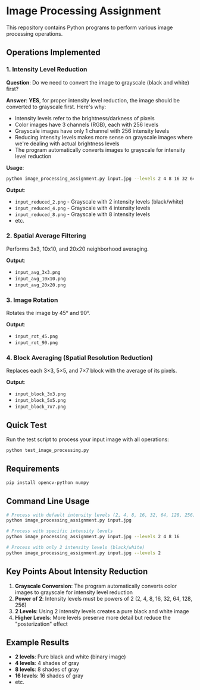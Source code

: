 # Image Processing Assignment

This repository contains Python programs to perform various image processing operations.

## Operations Implemented

### 1. Intensity Level Reduction
**Question**: Do we need to convert the image to grayscale (black and white) first?

**Answer**: **YES**, for proper intensity level reduction, the image should be converted to grayscale first. Here's why:

- Intensity levels refer to the brightness/darkness of pixels
- Color images have 3 channels (RGB), each with 256 levels
- Grayscale images have only 1 channel with 256 intensity levels
- Reducing intensity levels makes more sense on grayscale images where we're dealing with actual brightness levels
- The program automatically converts images to grayscale for intensity level reduction

**Usage**:
```bash
python image_processing_assignment.py input.jpg --levels 2 4 8 16 32 64 128
```

**Output**:
- `input_reduced_2.png` - Grayscale with 2 intensity levels (black/white)
- `input_reduced_4.png` - Grayscale with 4 intensity levels
- `input_reduced_8.png` - Grayscale with 8 intensity levels
- etc.

### 2. Spatial Average Filtering
Performs 3x3, 10x10, and 20x20 neighborhood averaging.

**Output**:
- `input_avg_3x3.png`
- `input_avg_10x10.png`
- `input_avg_20x20.png`

### 3. Image Rotation
Rotates the image by 45° and 90°.

**Output**:
- `input_rot_45.png`
- `input_rot_90.png`

### 4. Block Averaging (Spatial Resolution Reduction)
Replaces each 3×3, 5×5, and 7×7 block with the average of its pixels.

**Output**:
- `input_block_3x3.png`
- `input_block_5x5.png`
- `input_block_7x7.png`

## Quick Test

Run the test script to process your input image with all operations:

```bash
python test_image_processing.py
```

## Requirements

```bash
pip install opencv-python numpy
```

## Command Line Usage

```bash
# Process with default intensity levels (2, 4, 8, 16, 32, 64, 128, 256)
python image_processing_assignment.py input.jpg

# Process with specific intensity levels
python image_processing_assignment.py input.jpg --levels 2 4 8 16

# Process with only 2 intensity levels (black/white)
python image_processing_assignment.py input.jpg --levels 2
```

## Key Points About Intensity Reduction

1. **Grayscale Conversion**: The program automatically converts color images to grayscale for intensity level reduction
2. **Power of 2**: Intensity levels must be powers of 2 (2, 4, 8, 16, 32, 64, 128, 256)
3. **2 Levels**: Using 2 intensity levels creates a pure black and white image
4. **Higher Levels**: More levels preserve more detail but reduce the "posterization" effect

## Example Results

- **2 levels**: Pure black and white (binary image)
- **4 levels**: 4 shades of gray
- **8 levels**: 8 shades of gray
- **16 levels**: 16 shades of gray
- etc. 